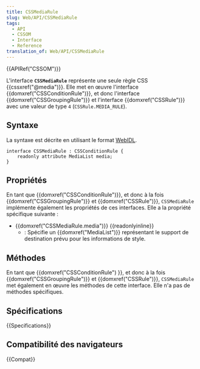 ```yaml
---
title: CSSMediaRule
slug: Web/API/CSSMediaRule
tags:
  - API
  - CSSOM
  - Interface
  - Reference
translation_of: Web/API/CSSMediaRule
---
```


{{APIRef("CSSOM")}}

L'interface **`CSSMediaRule`** représente une seule règle CSS {{cssxref("@media")}}. Elle met en œuvre l'interface {{domxref("CSSConditionRule")}}, et donc l'interface {{domxref("CSSGroupingRule")}} et l'interface {{domxref("CSSRule")}} avec une valeur de type `4` (`CSSRule.MEDIA_RULE`).

## Syntaxe

La syntaxe est décrite en utilisant le format [WebIDL](http://dev.w3.org/2006/webapi/WebIDL/).

```
interface CSSMediaRule : CSSConditionRule {
    readonly attribute MediaList media;
}
```

## Propriétés

En tant que {{domxref("CSSConditionRule")}}, et donc à la fois {{domxref("CSSGroupingRule")}} et {{domxref("CSSRule")}}, `CSSMediaRule` implémente également les propriétés de ces interfaces. Elle a la propriété spécifique suivante :

- {{domxref("CSSMediaRule.media")}} {{readonlyinline}}
  - : Spécifie un {{domxref("MediaList")}} représentant le support de destination prévu pour les informations de style.

## Méthodes

En tant que {{domxref("CSSConditionRule") }}, et donc à la fois {{domxref("CSSGroupingRule")}} et {{domxref("CSSRule")}}, `CSSMediaRule` met également en œuvre les méthodes de cette interface. Elle n'a pas de méthodes spécifiques.

## Spécifications

{{Specifications}}

## Compatibilité des navigateurs

{{Compat}}
